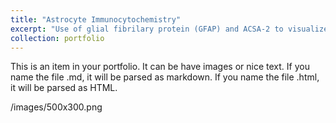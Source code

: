 ```yaml
---
title: "Astrocyte Immunocytochemistry"
excerpt: "Use of glial fibrilary protein (GFAP) and ACSA-2 to visualize astrocytes in cell culture via immunocytochemistry <br/><img src='![IMG_4840](https://user-images.githubusercontent.com/92540106/138785994-8d836aaf-eb20-4dbd-a62b-dde28089954f.jpeg)'>"
collection: portfolio
---
```


This is an item in your portfolio. It can be have images or nice text. If you name the file .md, it will be parsed as markdown. If you name the file .html, it will be parsed as HTML. 

/images/500x300.png
